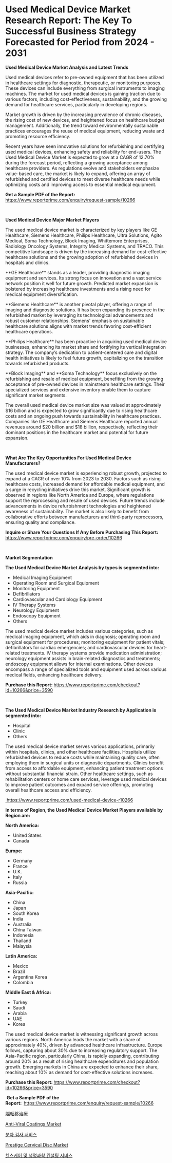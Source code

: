 <p><h1>Used Medical Device Market Research Report: The Key To Successful Business Strategy Forecasted for Period from 2024 - 2031</h1></p><p><strong>Used Medical Device Market Analysis and Latest Trends</strong></p>
<p><p>Used medical devices refer to pre-owned equipment that has been utilized in healthcare settings for diagnostic, therapeutic, or monitoring purposes. These devices can include everything from surgical instruments to imaging machines. The market for used medical devices is gaining traction due to various factors, including cost-effectiveness, sustainability, and the growing demand for healthcare services, particularly in developing regions.</p><p>Market growth is driven by the increasing prevalence of chronic diseases, the rising cost of new devices, and heightened focus on healthcare budget management. Additionally, the trend toward environmentally sustainable practices encourages the reuse of medical equipment, reducing waste and promoting resource efficiency.</p><p>Recent years have seen innovative solutions for refurbishing and certifying used medical devices, enhancing safety and reliability for end-users. The Used Medical Device Market is expected to grow at a CAGR of 12.70% during the forecast period, reflecting a growing acceptance among healthcare providers. As regulations evolve and stakeholders emphasize value-based care, the market is likely to expand, offering an array of refurbished and certified devices to meet diverse healthcare needs while optimizing costs and improving access to essential medical equipment.</p></p>
<p><strong>Get a Sample PDF of the Report:&nbsp;</strong> <a href="https://www.reportprime.com/enquiry/request-sample/10266">https://www.reportprime.com/enquiry/request-sample/10266</a></p>
<p>&nbsp;</p>
<p><strong>Used Medical Device Major Market Players</strong></p>
<p><p>The used medical device market is characterized by key players like GE Healthcare, Siemens Healthcare, Philips Healthcare, Ultra Solutions, Agito Medical, Soma Technology, Block Imaging, Whittemore Enterprises, Radiology Oncology Systems, Integrity Medical Systems, and TRACO. This competitive landscape is driven by the increasing demand for cost-effective healthcare solutions and the growing adoption of refurbished devices in hospitals and clinics.</p><p>**GE Healthcare** stands as a leader, providing diagnostic imaging equipment and services. Its strong focus on innovation and a vast service network position it well for future growth. Predicted market expansion is bolstered by increasing healthcare investments and a rising need for medical equipment diversification.</p><p>**Siemens Healthcare** is another pivotal player, offering a range of imaging and diagnostic solutions. It has been expanding its presence in the refurbished market by leveraging its technological advancements and robust customer relationships. Siemens' emphasis on sustainable healthcare solutions aligns with market trends favoring cost-efficient healthcare operations.</p><p>**Philips Healthcare** has been proactive in acquiring used medical device businesses, enhancing its market share and fortifying its vertical integration strategy. The company’s dedication to patient-centered care and digital health initiatives is likely to fuel future growth, capitalizing on the transition towards refurbished products.</p><p>**Block Imaging** and **Soma Technology** focus exclusively on the refurbishing and resale of medical equipment, benefiting from the growing acceptance of pre-owned devices in mainstream healthcare settings. Their specialized services and extensive inventory enable them to capture significant market segments.</p><p>The overall used medical device market size was valued at approximately $16 billion and is expected to grow significantly due to rising healthcare costs and an ongoing push towards sustainability in healthcare practices. Companies like GE Healthcare and Siemens Healthcare reported annual revenues around $20 billion and $18 billion, respectively, reflecting their dominant positions in the healthcare market and potential for future expansion.</p></p>
<p>&nbsp;</p>
<p><strong>What Are The Key Opportunities For Used Medical Device Manufacturers?</strong></p>
<p><p>The used medical device market is experiencing robust growth, projected to expand at a CAGR of over 10% from 2023 to 2030. Factors such as rising healthcare costs, increased demand for affordable medical equipment, and a surge in recycling initiatives drive this market. Significant growth is observed in regions like North America and Europe, where regulations support the reprocessing and resale of used devices. Future trends include advancements in device refurbishment technologies and heightened awareness of sustainability. The market is also likely to benefit from collaborative efforts between manufacturers and third-party reprocessors, ensuring quality and compliance.</p></p>
<p><strong>Inquire or Share Your Questions If Any Before Purchasing This Report:</strong> <a href="https://www.reportprime.com/enquiry/pre-order/10266">https://www.reportprime.com/enquiry/pre-order/10266</a></p>
<p>&nbsp;</p>
<p><strong>Market Segmentation</strong></p>
<p><strong>The Used Medical Device Market Analysis by types is segmented into:</strong></p>
<p><ul><li>Medical Imaging Equipment</li><li>Operating Room and Surgical Equipment</li><li>Monitoring Equipment</li><li>Defibrillators</li><li>Cardiovascular and Cardiology Equipment</li><li>IV Therapy Systems</li><li>Neurology Equipment</li><li>Endoscopy Equipment</li><li>Others</li></ul></p>
<p><p>The used medical device market includes various categories, such as medical imaging equipment, which aids in diagnosis; operating room and surgical equipment for procedures; monitoring equipment for patient vitals; defibrillators for cardiac emergencies; and cardiovascular devices for heart-related treatments. IV therapy systems provide medication administration; neurology equipment assists in brain-related diagnostics and treatments; endoscopy equipment allows for internal examinations. Other devices encompass a range of specialized tools and equipment used across various medical fields, enhancing healthcare delivery.</p></p>
<p><strong>Purchase this Report:&nbsp;</strong><a href="https://www.reportprime.com/checkout?id=10266&price=3590">https://www.reportprime.com/checkout?id=10266&price=3590</a></p>
<p>&nbsp;</p>
<p><strong>The Used Medical Device Market Industry Research by Application is segmented into:</strong></p>
<p><ul><li>Hospital</li><li>Clinic</li><li>Others</li></ul></p>
<p><p>The used medical device market serves various applications, primarily within hospitals, clinics, and other healthcare facilities. Hospitals utilize refurbished devices to reduce costs while maintaining quality care, often employing them in surgical units or diagnostic departments. Clinics benefit from access to affordable equipment, enhancing patient treatment options without substantial financial strain. Other healthcare settings, such as rehabilitation centers or home care services, leverage used medical devices to improve patient outcomes and expand service offerings, promoting overall healthcare access and efficiency.</p></p>
<p><a href="https://www.reportprime.com/used-medical-device-r10266">&nbsp;https://www.reportprime.com/used-medical-device-r10266</a></p>
<p><strong>In terms of Region, the Used Medical Device Market Players available by Region are:</strong></p>
<p>
    <p> <strong> North America: </strong>
        <ul>
            <li>United States</li>
            <li>Canada</li>
        </ul>
        </p> 
    <p> <strong> Europe: </strong>
        <ul>
            <li>Germany</li>
            <li>France</li>
            <li>U.K.</li>
            <li>Italy</li>
            <li>Russia</li>
        </ul>
        </p> 
    <p> <strong> Asia-Pacific: </strong>
        <ul>
            <li>China</li>
            <li>Japan</li>
            <li>South Korea</li>
            <li>India</li>
            <li>Australia</li>
            <li>China Taiwan</li>
            <li>Indonesia</li>
            <li>Thailand</li>
            <li>Malaysia</li>
        </ul>
        </p> 
    <p> <strong> Latin America: </strong>
        <ul>
            <li>Mexico</li>
            <li>Brazil</li>
            <li>Argentina Korea</li>
            <li>Colombia</li>
        </ul>
        </p> 
    <p> <strong> Middle East & Africa: </strong>
        <ul>
            <li>Turkey</li>
            <li>Saudi</li>
            <li>Arabia</li>
            <li>UAE</li>
            <li>Korea</li>
        </ul>
    </p>
    </p>
<p><p>The used medical device market is witnessing significant growth across various regions. North America leads the market with a share of approximately 40%, driven by advanced healthcare infrastructure. Europe follows, capturing about 30% due to increasing regulatory support. The Asia-Pacific region, particularly China, is rapidly expanding, contributing around 20% as a result of rising healthcare expenditures and population growth. Emerging markets in China are expected to enhance their share, reaching about 10% as demand for cost-effective solutions increases.</p></p>
<p><strong>Purchase this Report: </strong><a href="https://www.reportprime.com/checkout?id=10266&price=3590">https://www.reportprime.com/checkout?id=10266&price=3590</a></p>
<p>&nbsp;<strong>Get a Sample PDF of the Report:&nbsp;&nbsp;</strong><a href="https://www.reportprime.com/enquiry/request-sample/10266">https://www.reportprime.com/enquiry/request-sample/10266</a></p>
<p><strong></strong></p>
<p><p><a href="https://medium.com/@royfoote921/%E3%82%B0%E3%83%AD%E3%83%BC%E3%83%90%E3%83%AB%E8%84%B3%E8%BB%A2%E7%A7%BB%E6%B2%BB%E7%99%82%E5%B8%82%E5%A0%B4-%E5%B8%82%E5%A0%B4%E3%82%B7%E3%82%A7%E3%82%A2-%E5%B8%82%E5%A0%B4%E5%8B%95%E5%90%91-%E3%81%9D%E3%81%97%E3%81%A6%E5%B0%86%E6%9D%A5%E3%81%AE%E6%88%90%E9%95%B7%E3%81%AE%E6%8E%A2%E6%B1%82-5964c820aec2">脳転移治療</a></p><p><a href="https://medium.com/@parmer78465/the-anti-viral-coatings-market-report-analyzes-important-operational-and-performance-data-so-one-e71fdf338505">Anti-Viral Coatings Market</a></p><p><a href="https://medium.com/@vlcostes/molecular-testing-service-market-%EC%9D%98-%EA%B8%80%EB%A1%9C%EB%B2%8C-%EC%8B%9C%EC%9E%A5-%EA%B0%9C%EC%9A%94%EB%8A%94-%EC%A0%84-%EC%84%B8%EA%B3%84-%EB%B0%8F-%EC%A3%BC%EC%9A%94-%EC%8B%9C%EC%9E%A5%EC%9D%98-%EC%82%B0%EC%97%85%EC%97%90-%EC%98%81%ED%96%A5%EC%9D%84-%EB%AF%B8%EC%B9%98%EB%8A%94-%EC%A3%BC%EC%9A%94-%ED%8A%B8%EB%A0%8C%EB%93%9C%EC%97%90-%EB%8C%80%ED%95%9C-%EB%8F%85%ED%8A%B9%ED%95%9C-%EA%B4%80%EC%A0%90%EC%9D%84-%EC%A0%9C%EA%B3%B5%ED%95%A9%EB%8B%88%EB%8B%A4-d743b79ca6b7">분자 검사 서비스</a></p><p><a href="https://github.com/lambertr3e8v/Market-Research-Report-List-1/blob/main/prestige-cervical-disc-market.md">Prestige Cervical Disc Market</a></p><p><a href="https://medium.com/@kelvinfeenrey98677/healthcare-and-life-sciences-consulting-services-market-%EC%9D%98-%EA%B8%80%EB%A1%9C%EB%B2%8C-%EC%8B%9C%EC%9E%A5-%EA%B0%9C%EC%9A%94%EB%8A%94-%EC%A0%84-%EC%84%B8%EA%B3%84-%EB%B0%8F-%EC%A3%BC%EC%9A%94-%EC%8B%9C%EC%9E%A5%EC%9D%98-%EC%82%B0%EC%97%85%EC%97%90-%EC%98%81%ED%96%A5%EC%9D%84-%EB%AF%B8%EC%B9%98%EB%8A%94-%EC%A3%BC%EC%9A%94-0510904898a0">헬스케어 및 생명과학 컨설팅 서비스</a></p></p>